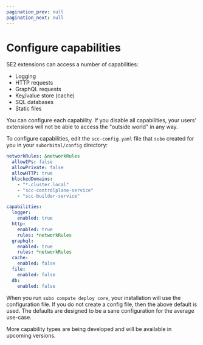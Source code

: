 ```yaml
---
pagination_prev: null
pagination_next: null
---
```


# Configure capabilities

SE2 extensions can access a number of capabilities:

* Logging
* HTTP requests
* GraphQL requests
* Key/value store (cache)
* SQL databases
* Static files

You can configure each capability. If you disable all capabilities, your users' extensions will not be able to access the "outside world" in any way.

To configure capabilities, edit the `scc-config.yaml` file that `subo` created for you in your `suborbital/config` directory:
```yaml
networkRules: &networkRules
  allowIPs: false
  allowPrivate: false
  allowHTTP: true
  blockedDomains:
    - "*.cluster.local"
    - "scc-controlplane-service"
    - "scc-builder-service"

capabilities:
  logger:
    enabled: true
  http:
    enabled: true
    rules: *networkRules
  graphql:
    enabled: true
    rules: *networkRules
  cache:
    enabled: false
  file:
    enabled: false
  db:
    enabled: false
```

When you run `subo compute deploy core`, your installation will use the configuration file. If you do not create a config file, then the above default is used. The defaults are designed to be a sane configuration for the average use-case.

More capability types are being developed and will be available in upcoming versions.